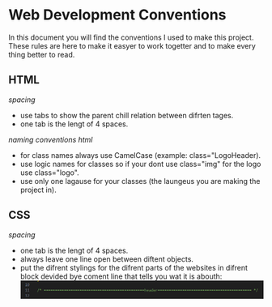# Web Development Conventions

In this document you will find the conventions I used to make this project. These rules are here to make it easyer to work togetter and to make every thing better to read.

## HTML
*spacing*
  -  use tabs to show the parent chill relation between difrten tages.
  -  one tab is the lengt of 4 spaces.

*naming conventions html*
  -  for class names always use CamelCase (example: class="LogoHeader).
  -  use logic names for classes so if your dont use class="img" for the logo use class="logo".
  -  use only one lagause for your classes (the laungeus you are making the project in).
## CSS
*spacing*
  -  one tab is the lengt of 4 spaces.
  -  always leave one line open between diftent objects.
  -  put the difrent stylings for the difrent parts of the websites in difrent block devided bye coment line that tells you wat it is abouth:
      ![StsylingDevider](docs/StsylingDevider.png)
